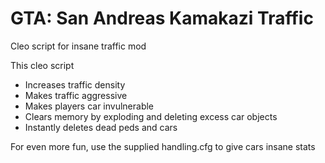 # GTA: San Andreas Kamakazi Traffic
Cleo script for insane traffic mod

This cleo script
 - Increases traffic density
 - Makes traffic aggressive
 - Makes players car invulnerable
 - Clears memory by exploding and deleting excess car objects
 - Instantly deletes dead peds and cars

For even more fun, use the supplied handling.cfg to give cars insane stats
